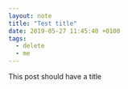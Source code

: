 ```yaml
---
layout: note
title: "Test title"
date: 2019-05-27 11:45:40 +0100
tags:
  - delete
  - me
---
```


This post should have a title